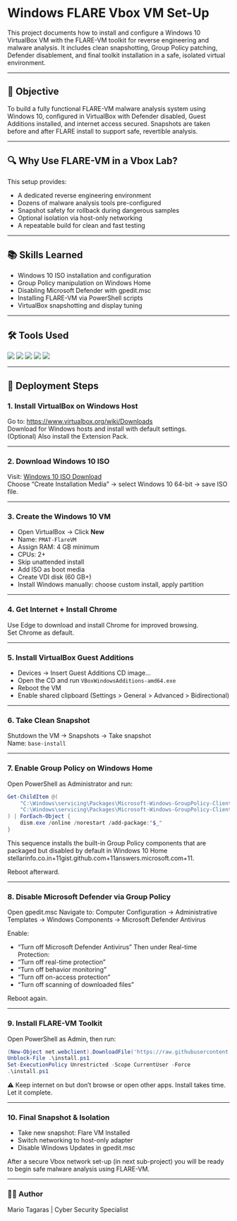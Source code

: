 # Windows FLARE Vbox VM Set-Up  
This project documents how to install and configure a Windows 10 VirtualBox VM with the FLARE-VM toolkit for reverse engineering and malware analysis. It includes clean snapshotting, Group Policy patching, Defender disablement, and final toolkit installation in a safe, isolated virtual environment.

---

## 🎯 Objective  
To build a fully functional FLARE-VM malware analysis system using Windows 10, configured in VirtualBox with Defender disabled, Guest Additions installed, and internet access secured. Snapshots are taken before and after FLARE install to support safe, revertible analysis.

---

## 🔍 Why Use FLARE-VM in a Vbox Lab?  
This setup provides:
- A dedicated reverse engineering environment  
- Dozens of malware analysis tools pre-configured  
- Snapshot safety for rollback during dangerous samples  
- Optional isolation via host-only networking  
- A repeatable build for clean and fast testing  

---

## 📚 Skills Learned  
- Windows 10 ISO installation and configuration  
- Group Policy manipulation on Windows Home  
- Disabling Microsoft Defender with gpedit.msc  
- Installing FLARE-VM via PowerShell scripts  
- VirtualBox snapshotting and display tuning  

---

## 🛠️ Tools Used  
<div>
  <img src="https://img.shields.io/badge/-VirtualBox-183A61?style=for-the-badge&logo=VirtualBox&logoColor=white"/>
  <img src="https://img.shields.io/badge/-Windows%2010-0078D6?style=for-the-badge&logo=Windows&logoColor=white"/>
  <img src="https://img.shields.io/badge/-FLARE--VM-FC4C02?style=for-the-badge"/>
  <img src="https://img.shields.io/badge/-PowerShell-012456?style=for-the-badge&logo=PowerShell&logoColor=white"/>
  <img src="https://img.shields.io/badge/-x64dbg-4A4A4A?style=for-the-badge"/>
</div>

---

## 📝 Deployment Steps  

### 1. Install VirtualBox on Windows Host  
Go to: https://www.virtualbox.org/wiki/Downloads  
Download for Windows hosts and install with default settings.  
(Optional) Also install the Extension Pack.

---

### 2. Download Windows 10 ISO  
Visit: [Windows 10 ISO Download](https://www.microsoft.com/software-download/windows10)  
Choose “Create Installation Media” → select Windows 10 64-bit → save ISO file.

---

### 3. Create the Windows 10 VM  
- Open VirtualBox → Click **New**  
- Name: `PMAT-FlareVM`  
- Assign RAM: 4 GB minimum  
- CPUs: 2+  
- Skip unattended install  
- Add ISO as boot media  
- Create VDI disk (60 GB+)  
- Install Windows manually: choose custom install, apply partition

---

### 4. Get Internet + Install Chrome  
Use Edge to download and install Chrome for improved browsing.  
Set Chrome as default.

---

### 5. Install VirtualBox Guest Additions  
- Devices → Insert Guest Additions CD image…  
- Open the CD and run `VBoxWindowsAdditions-amd64.exe`  
- Reboot the VM  
- Enable shared clipboard (Settings > General > Advanced > Bidirectional)

---

### 6. Take Clean Snapshot  
Shutdown the VM → Snapshots → Take snapshot  
Name: `base-install`  

---

### 7. Enable Group Policy on Windows Home  
Open PowerShell as Administrator and run:  
```powershell
Get-ChildItem @(
    "C:\Windows\servicing\Packages\Microsoft-Windows-GroupPolicy-ClientTools-Package*.mum",
    "C:\Windows\servicing\Packages\Microsoft-Windows-GroupPolicy-ClientExtensions-Package*.mum"
) | ForEach-Object {
    dism.exe /online /norestart /add-package:"$_"
}
```
This sequence installs the built-in Group Policy components that are packaged but disabled by default in Windows 10 Home stellarinfo.co.in+11gist.github.com+11answers.microsoft.com+11.

Reboot afterward.

---

### 8. Disable Microsoft Defender via Group Policy
Open gpedit.msc
Navigate to:
Computer Configuration → Administrative Templates → Windows Components → Microsoft Defender Antivirus

Enable:
- “Turn off Microsoft Defender Antivirus”
Then under Real-time Protection:
- “Turn off real-time protection”
- “Turn off behavior monitoring”
- “Turn off on-access protection”
- “Turn off scanning of downloaded files”

Reboot again.

---

### 9. Install FLARE-VM Toolkit
Open PowerShell as Admin, then run:
```powershell
(New-Object net.webclient).DownloadFile('https://raw.githubusercontent.com/mandiant/flare-vm/main/install.ps1',"$([Environment]::GetFolderPath("Desktop"))\install.ps1")
Unblock-File .\install.ps1
Set-ExecutionPolicy Unrestricted -Scope CurrentUser -Force
.\install.ps1
```
⚠️ Keep internet on but don’t browse or open other apps.
Install takes time. Let it complete.

---

### 10. Final Snapshot & Isolation
- Take new snapshot: Flare VM Installed
- Switch networking to host-only adapter
- Disable Windows Updates in gpedit.msc

After a secure Vbox network set-up (in next sub-project) you will be ready to begin safe malware analysis using FLARE-VM.

---

### 👨‍💻 Author
Mario Tagaras | Cyber Security Specialist
















